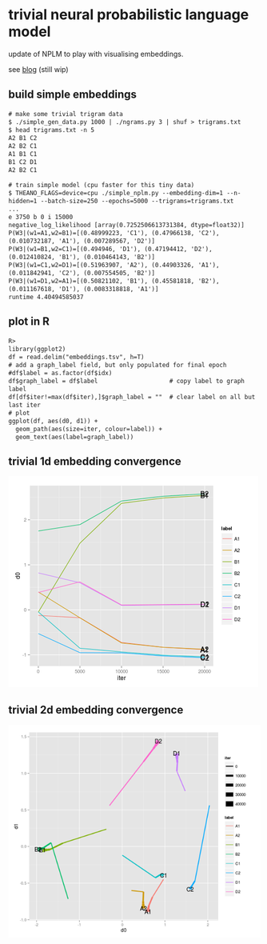 # trivial neural probabilistic language model

update of NPLM to play with visualising embeddings.

see <a href="http://matpalm.com/blog/">blog</a> (still wip)

## build simple embeddings

```
# make some trivial trigram data
$ ./simple_gen_data.py 1000 | ./ngrams.py 3 | shuf > trigrams.txt
$ head trigrams.txt -n 5
A2 B1 C2
A2 B2 C1
A1 B1 C1
B1 C2 D1
A2 B2 C1
```

```
# train simple model (cpu faster for this tiny data)
$ THEANO_FLAGS=device=cpu ./simple_nplm.py --embedding-dim=1 --n-hidden=1 --batch-size=250 --epochs=5000 --trigrams=trigrams.txt
...
e 3750 b 0 i 15000
negative_log_likelihood [array(0.7252506613731384, dtype=float32)]
P(W3|(w1=A1,w2=B1)=[(0.48999223, 'C1'), (0.47966138, 'C2'), (0.010732187, 'A1'), (0.007289567, 'D2')]
P(W3|(w1=B1,w2=C1)=[(0.494946, 'D1'), (0.47194412, 'D2'), (0.012410824, 'B1'), (0.010464143, 'B2')]
P(W3|(w1=C1,w2=D1)=[(0.51963907, 'A2'), (0.44903326, 'A1'), (0.011842941, 'C2'), (0.007554505, 'B2')]
P(W3|(w1=D1,w2=A1)=[(0.50821102, 'B1'), (0.45581818, 'B2'), (0.011167618, 'D1'), (0.0083318818, 'A1')]
runtime 4.40494585037
```

## plot in R

```
R>
library(ggplot2)
df = read.delim("embeddings.tsv", h=T)
# add a graph_label field, but only populated for final epoch
#df$label = as.factor(df$idx)
df$graph_label = df$label                    # copy label to graph label
df[df$iter!=max(df$iter),]$graph_label = ""  # clear label on all but last iter
# plot
ggplot(df, aes(d0, d1)) + 
  geom_path(aes(size=iter, colour=label)) +
  geom_text(aes(label=graph_label))
```

## trivial 1d embedding convergence 

![](embeddings.1d.png?raw=true)

## trivial 2d embedding convergence

![](embeddings.2d.png?raw=true)



